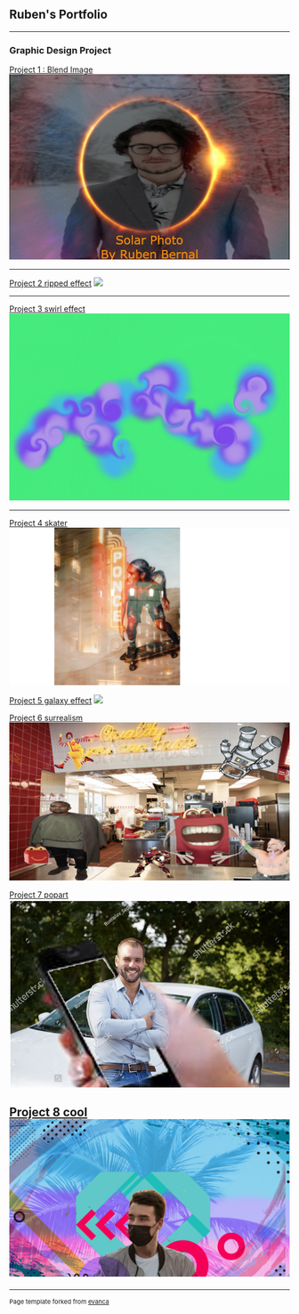 ## Ruben's Portfolio

---

### Graphic Design Project 

[Project 1 : Blend Image](/sample_page)
<img src="images/Blendimages.jpeg?raw=true"/>

---
[Project 2 ripped effect](/pdf/sample_presentation.pdf)
<img src="images/rippedeffect.png?raw=true"/>

---
[Project 3 swirl effect](http://example.com/)
<img src="images/swirl.png?raw=true"/>

---
[Project 4 skater](http://example.com/)
<img src="images/skater.png?raw=true"/>

[Project 5 galaxy effect](http://example.com/)
<img src="images/galaxy image.png?raw=true"/>

[Project 6 surrealism](http://example.com/)
<img src="images/surreal.png?raw=true"/>

[Project 7 popart](http://example.com/)
<img src="images/popart.png?raw=true"/>


[Project 8 cool](http://example.com/)
<img src="images/cool.png?raw=true"/>
---




---
<p style="font-size:11px">Page template forked from <a href="https://github.com/evanca/quick-portfolio">evanca</a></p>
<!-- Remove above link if you don't want to attibute -->
